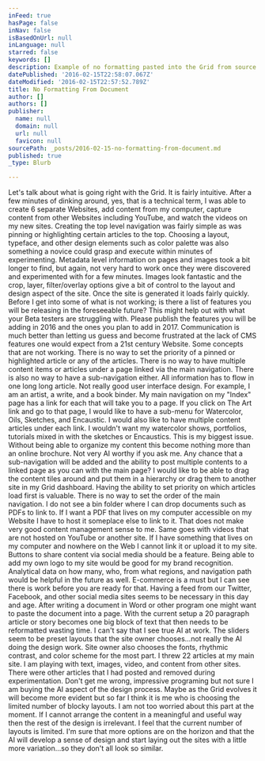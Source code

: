 ```yaml
---
inFeed: true
hasPage: false
inNav: false
isBasedOnUrl: null
inLanguage: null
starred: false
keywords: []
description: Example of no formatting pasted into the Grid from source document copied
datePublished: '2016-02-15T22:58:07.067Z'
dateModified: '2016-02-15T22:57:52.789Z'
title: No Formatting From Document
author: []
authors: []
publisher:
  name: null
  domain: null
  url: null
  favicon: null
sourcePath: _posts/2016-02-15-no-formatting-from-document.md
published: true
_type: Blurb

---
```

Let's talk about what is going right with the Grid. It is fairly intuitive. After a few minutes of dinking around, yes, that is a technical term, I was able to create 6 separate Websites, add content from my computer, capture content from other Websites including YouTube, and watch the videos on my new sites.
Creating the top level navigation was fairly simple as was pinning or highlighting certain articles to the top.
Choosing a layout, typeface, and other design elements such as color palette was also something a novice could grasp and execute within minutes of experimenting.
Metadata level information on pages and images took a bit longer to find, but again, not very hard to work once they were discovered and experimented with for a few minutes. 
Images look fantastic and the crop, layer, filter/overlay options give a bit of control to the layout and design aspect of the site.
Once the site is generated it loads fairly quickly.
Before I get into some of what is not working; is there a list of features you will be releasing in the foreseeable future? This might help out with what your Beta testers are struggling with. Please publish the features you will be adding in 2016 and the ones you plan to add in 2017\. Communication is much better than letting us guess and become frustrated at the lack of CMS features one would expect from a 21st century Website.
Some concepts that are not working. There is no way to set the priority of a pinned or highlighted article or any of the articles. There is no way to have multiple content items or articles under a page linked via the main navigation. There is also no way to have a sub-navigation either. All information has to flow in one long long article. Not really good user interface design.
For example, I am an artist, a write, and a book binder. My main navigation on my "Index" page has a link for each that will take you to a page. If you click on The Art link and go to that page, I would like to have a sub-menu for Watercolor, Oils, Sketches, and Encaustic. I would also like to have multiple content articles under each link. I wouldn't want my watercolor shows, portfolios, tutorials mixed in with the sketches or Encaustics. This is my biggest issue. Without being able to organize my content this become nothing more than an online brochure. Not very AI worthy if you ask me.
Any chance that a sub-navigation will be added and the ability to post multiple contents to a linked page as you can with the main page?
I would like to be able to drag the content tiles around and put them in a hierarchy or drag them to another site in my Grid dashboard. Having the ability to set priority on which articles load first is valuable. 
There is no way to set the order of the main navigation. 
I do not see a bin folder where I can drop documents such as PDFs to link to. If I want a PDF that lives on my computer accessible on my Website I have to host it someplace else to link to it. That does not make very good content management sense to me. Same goes with videos that are not hosted on YouTube or another site. If I have something that lives on my computer and nowhere on the Web I cannot link it or upload it to my site.
Buttons to share content via social media should be a feature.
Being able to add my own logo to my site would be good for my brand recognition.
Analytical data on how many, who, from what regions, and navigation path would be helpful in the future as well.
E-commerce is a must but I can see there is work before you are ready for that.
Having a feed from our Twitter, Facebook, and other social media sites seems to be necessary in this day and age.
After writing a document in Word or other program one might want to paste the document into a page. With the current setup a 20 paragraph article or story becomes one big block of text that then needs to be reformatted wasting time.
I can't say that I see true AI at work. The sliders seem to be preset layouts that the site owner chooses...not really the AI doing the design work. Site owner also chooses the fonts, rhythmic contrast, and color scheme for the most part. I threw 22 articles at my main site. I am playing with text, images, video, and content from other sites. There were other articles that I had posted and removed during experimentation. 
Don't get me wrong, impressive programing but not sure I am buying the AI aspect of the design process. Maybe as the Grid evolves it will become more evident but so far I think it is me who is choosing the limited number of blocky layouts. I am not too worried about this part at the moment. If I cannot arrange the content in a meaningful and useful way then the rest of the design is irrelevant.
I feel that the current number of layouts is limited. I'm sure that more options are on the horizon and that the AI will develop a sense of design and start laying out the sites with a little more variation...so they don't all look so similar.